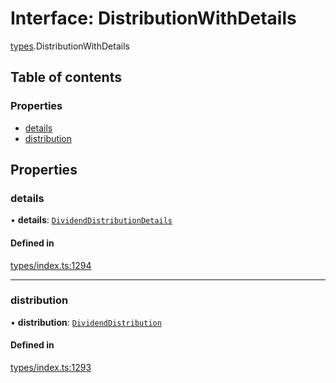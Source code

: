 # Interface: DistributionWithDetails

[types](../wiki/types).DistributionWithDetails

## Table of contents

### Properties

- [details](../wiki/types.DistributionWithDetails#details)
- [distribution](../wiki/types.DistributionWithDetails#distribution)

## Properties

### details

• **details**: [`DividendDistributionDetails`](../wiki/api.entities.DividendDistribution.types.DividendDistributionDetails)

#### Defined in

[types/index.ts:1294](https://github.com/PolymathNetwork/polymesh-sdk/blob/c37bc05d/src/types/index.ts#L1294)

___

### distribution

• **distribution**: [`DividendDistribution`](../wiki/api.entities.DividendDistribution.DividendDistribution)

#### Defined in

[types/index.ts:1293](https://github.com/PolymathNetwork/polymesh-sdk/blob/c37bc05d/src/types/index.ts#L1293)
